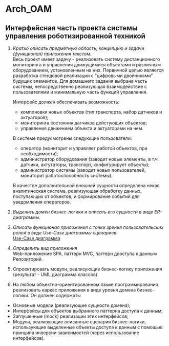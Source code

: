 # Arch_OAM
## Интерфейсная часть проекта системы управления роботизированной техникой
1. _Кратко описать предметную область, концепцию и задачи (функционал) приложения текстом._    
   Весь проект имеет задачу - реализовать систему дистанционного мониторинга и управления движущимися объектами и различным оборудованием, установленным на них.
   Первичной целью является разработка стендовой реализации с "цифровыми двойниками" будущих элементов.
   Для домашнего задания выбрана часть системы, непосредственно реализующая взаимодействие с пользователями и минимальную часть функций управления.
   
   Интерфейс должен обеспечивать возможность:
   - компоновки новых объектов (тип транспорта, набор датчиков и актуаторов);
   - мониторинга состояния датчиков дейстующих объектов;
   - управления движением объекта и актуаторами на нем.  
   
   В системе предусмотрены следующие пользователи:
   - оператор (мониторит и управляет работой объектов, при необходимости);
   - администратор оборудования (заводит новые элементы, в т.ч. датчики, актутаторы, транспорт, конфигурирует объекты);
   - администратор системы (заводит новых пользователей, мониторит работоспособность системы). 
   
   В качестве дополнительной внешней сущности определена некая аналитическая система, реализующая обработку данных, поступающих от объектов, и формирование событий для    уведомления операторов.
3. _Выделить домен бизнес-логики и описать его сущности в виде ER-диаграммы._  
4. _Описать функционал приложения с точки зрения пользовательских ролей в виде Use-Case диаграммы сценариев._    
   [Use-Case диаграмма](https://github.com/rsamohvalov/Arch_OAM/blob/main/Use-case.jpg)
6. _Определить вид приложения_  
   Web-приложение SPA, паттерн MVC, паттерн дооступа к данным Репозиторий.  
8. Спроектировать модули, реализующие бизнес-логику приложения (результат - UML диаграмма классов).
9. На любом объектно-ориентированном языке программирования реализовать каркас приложения в виде уровня домена бизнес-логики. Он должен содержать:
+ Основные модели (реализующие сущности домена);
+ Интерфейсы для объектов выбранного паттерна доступа к данным;
+ Заглушечные (mock) реализации этих интерфейсов;
+ Модули, реализующие описанные сценарии бизнес-логики, использующие выделенные объекты доступа к данным с помощью принципа инверсии зависимостей (через использование интерфейсов).
